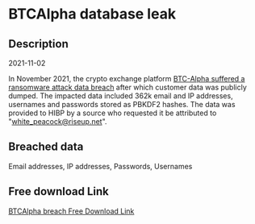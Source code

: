 # BTCAlpha database leak

## Description

2021-11-02

In November 2021, the crypto exchange platform <a href="https://www.techtarget.com/searchsecurity/news/252509877/Cryptocurrency-exchange-BTC-Alpha-confirms-ransomware-attack" target="_blank" rel="noopener">BTC-Alpha suffered a ransomware attack data breach</a> after which customer data was publicly dumped. The impacted data included 362k email and IP addresses, usernames and passwords stored as PBKDF2 hashes. The data was provided to HIBP by a source who requested it be attributed to &quot;white_peacock@riseup.net&quot;.

## Breached data

Email addresses, IP addresses, Passwords, Usernames

## Free download Link

[BTCAlpha breach Free Download Link](https://link-to.net/1229997/937.7097813038307/dynamic/?r=aHR0cHM6Ly93d3cubWVkaWFmaXJlLmNvbS92aWV3L09NdnJQYUZta0RKUWNqRi9idGMtYWxwaGEuY29tL2ZpbGU=)